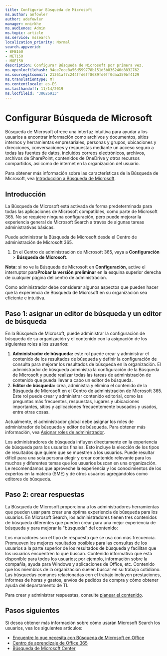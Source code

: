 ```yaml
---
title: Configurar Búsqueda de Microsoft
ms.author: anfowler
author: adefowler
manager: mnirkhe
ms.audience: Admin
ms.topic: article
ms.service: mssearch
localization_priority: Normal
search.appverid:
- BFB160
- MET150
- MOE150
description: Configurar Búsqueda de Microsoft por primera vez.
ms.openlocfilehash: 94ee7ece8a56d599778b151d5b836240d8832762
ms.sourcegitcommit: 21361af7c244ffd6ff8689fd0ff0daa359bf4129
ms.translationtype: MT
ms.contentlocale: es-ES
ms.lasthandoff: 11/14/2019
ms.locfileid: "38626913"
---
```

# <a name="set-up-microsoft-search"></a>Configurar Búsqueda de Microsoft

Búsqueda de Microsoft ofrece una interfaz intuitiva para ayudar a los usuarios a encontrar información como archivos y documentos, sitios internos y herramientas empresariales, personas y grupos, ubicaciones y direcciones, conversaciones y respuestas mediante un acceso seguro a todas las fuentes de datos, incluidos correos electrónicos, archivos, archivos de SharePoint, contenidos de OneDrive y otros recursos compartidos, así como de internet en la organización del usuario.

Para obtener más información sobre las características de la Búsqueda de Microsoft, vea [Introducción a Búsqueda de Microsoft](overview-microsoft-search.md).

## <a name="get-started"></a>Introducción

La Búsqueda de Microsoft está activada de forma predeterminada para todas las aplicaciones de Microsoft compatibles, como parte de Microsoft 365. No se requiere ninguna configuración, pero puede mejorar la experiencia general de Microsoft Search a través de algunas tareas administrativas básicas.

Puede administrar la Búsqueda de Microsoft desde el Centro de administración de Microsoft 365.

1. En el Centro de administración de Microsoft 365, vaya a **Configuración** > **Búsqueda de Microsoft**.

**Nota:** si no ve la Búsqueda de Microsoft en **Configuración**, active el interruptor para**Probar la versión preliminar** en la esquina superior derecha de cualquier página del centro de administración.

Como administrador debe considerar algunos aspectos que pueden hacer que la experiencia de Búsqueda de Microsoft en su organización sea eficiente e intuitiva.

## <a name="step-1-assign-search-admin-and-search-editor"></a>Paso 1: asignar un editor de búsqueda y un editor de búsqueda

En la Búsqueda de Microsoft, puede administrar la configuración de búsqueda de su organización y el contenido con la asignación de los siguientes roles a los usuarios:

1. **Administrador de búsqueda:** este rol puede crear y administrar el contenido de los resultados de búsqueda y definir la configuración de consulta para mejorar los resultados de búsqueda en la organización. El administrador de búsqueda administra la configuración de la Búsqueda de Microsoft y puede realizar todas las tareas de administración de contenido que pueda llevar a cabo un editor de búsqueda.
2. **Editor de búsqueda:** crea, administra y elimina el contenido de la Búsqueda de Microsoft en el Centro de administración de Microsoft 365. Este rol puede crear y administrar contenido editorial, como las preguntas más frecuentes, respuestas, lugares y ubicaciones importantes, sitios y aplicaciones frecuentemente buscados y usados, entre otras cosas.

Actualmente, el administrador global debe asignar los roles de administrador de búsqueda y editor de búsqueda. Para obtener más información, vea [Asignar roles de administrador](https://docs.microsoft.com/office365/admin/add-users/assign-admin-roles?view=o365-worldwide).

Los administradores de búsqueda influyen directamente en la experiencia de búsqueda para los usuarios finales. Esto incluye la elección de los tipos de resultados que quiere que se muestren a los usuarios. Puede resultar difícil para una sola persona elegir y crear contenido relevante para los muchos y diferentes temas que los usuarios buscan en una organización. Le recomendamos que aproveche la experiencia y los conocimientos de los expertos en la materia (SME) y de otros usuarios agregándolos como editores de búsqueda.

## <a name="step-2-create-answers"></a>Paso 2: crear respuestas

La Búsqueda de Microsoft proporciona a los administradores herramientas que pueden usar para crear una óptima experiencia de búsqueda para los usuarios. En Microsoft Search, los administradores tienen tres contenidos de búsqueda diferentes que pueden crear para una mejor experiencia de búsqueda y para mejorar la "búsqueda" del contenido:

Los marcadores son el tipo de respuesta que se usa con más frecuencia. Promueven los mejores resultados posibles para las consultas de los usuarios a la parte superior de los resultados de búsqueda y facilitan que los usuarios encuentren lo que buscan.
Contenido informativo que está disponible para todos los usuarios; por ejemplo, información sobre la compañía, ayuda para Windows y aplicaciones de Office, etc. Contenido que los miembros de la organización suelen buscar en su trabajo cotidiano. Las búsquedas comunes relacionadas con el trabajo incluyen prestaciones, informes de horas y gastos, envíos de pedidos de compra y cómo obtener ayuda del departamento de TI.

Para crear y administrar respuestas, consulte [planear el contenido](plan-your-content.md).

## <a name="next-steps"></a>Pasos siguientes

Si desea obtener más información sobre cómo usarán Microsoft Search los usuarios, vea los siguientes artículos:

- [Encuentre lo que necesita con Búsqueda de Microsoft en Office](https://support.office.com/article/find-what-you-need-with-microsoft-search-in-office-2457d4d8-48a8-4ad4-ab89-5a0657aa8446)
- [Centro de aprendizaje de Office 365](https://support.office.com/office-training-center)
- [Búsqueda de Microsoft Center](https://support.office.com/article/-working-title-microsoft-search-center-b8bf5a2c-7515-40a9-9a6a-b8ed382c86bc)
